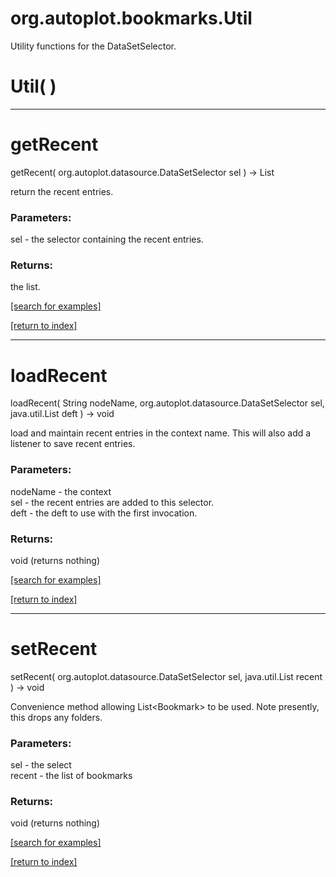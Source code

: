 # org.autoplot.bookmarks.Util

Utility functions for the DataSetSelector.

# Util( )


***
<a name="getRecent"></a>
# getRecent
getRecent( org.autoplot.datasource.DataSetSelector sel ) &rarr; List

return the recent entries.

### Parameters:
sel - the selector containing the recent entries.

### Returns:
the list.

<a href="https://github.com/autoplot/dev/search?q=getRecent&unscoped_q=getRecent">[search for examples]</a>

<a href="https://github.com/autoplot/documentation/blob/master/javadoc/index-all.md">[return to index]</a>

***
<a name="loadRecent"></a>
# loadRecent
loadRecent( String nodeName, org.autoplot.datasource.DataSetSelector sel, java.util.List deft ) &rarr; void

load and maintain recent entries in the context name.  This will also add
 a listener to save recent entries.

### Parameters:
nodeName - the context
<br>sel - the recent entries are added to this selector.
<br>deft - the deft to use with the first invocation.

### Returns:
void (returns nothing)


<a href="https://github.com/autoplot/dev/search?q=loadRecent&unscoped_q=loadRecent">[search for examples]</a>

<a href="https://github.com/autoplot/documentation/blob/master/javadoc/index-all.md">[return to index]</a>

***
<a name="setRecent"></a>
# setRecent
setRecent( org.autoplot.datasource.DataSetSelector sel, java.util.List recent ) &rarr; void

Convenience method allowing List&lt;Bookmark&gt; to be used.  Note presently, this drops any folders.

### Parameters:
sel - the select
<br>recent - the list of bookmarks

### Returns:
void (returns nothing)


<a href="https://github.com/autoplot/dev/search?q=setRecent&unscoped_q=setRecent">[search for examples]</a>

<a href="https://github.com/autoplot/documentation/blob/master/javadoc/index-all.md">[return to index]</a>

